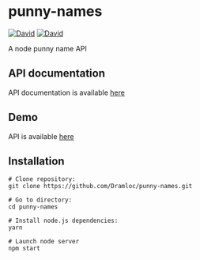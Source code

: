 # punny-names

[![David](https://img.shields.io/david/Dramloc/punny-names.svg)](https://github.com/Dramloc/punny-names/blob/master/package.json)
[![David](https://img.shields.io/david/dev/Dramloc/punny-names.svg)](https://github.com/Dramloc/punny-names/blob/master/package.json)

A node punny name API

## API documentation

API documentation is available [here](http://docs.punnynames.apiary.io/#)

## Demo

API is available [here](https://punny-names.herokuapp.com/api/names)

## Installation
```shell
# Clone repository:
git clone https://github.com/Dramloc/punny-names.git

# Go to directory:
cd punny-names

# Install node.js dependencies:
yarn

# Launch node server
npm start
```
